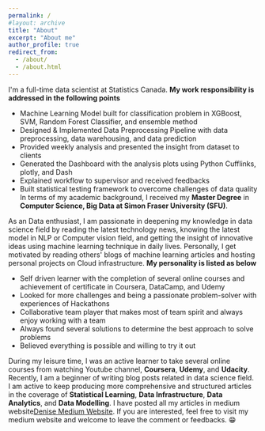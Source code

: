 ```yaml
---
permalink: /
#layout: archive
title: "About"
excerpt: "About me"
author_profile: true
redirect_from:
  - /about/
  - /about.html
---
```


I'm a full-time data scientist at Statistics Canada.
**My work responsibility is addressed in the following points**     
* Machine Learning Model built for classification problem in XGBoost, SVM, Random Forest Classifier, and ensemble method
* Designed & Implemented Data Preprocessing Pipeline with data preprocessing, data warehousing, and data prediction
* Provided weekly analysis and presented the insight from dataset to clients
* Generated the Dashboard with the analysis plots using Python Cufflinks, plotly, and Dash
* Explained workflow to supervisor and received feedbacks
* Built statistical testing framework to overcome challenges of data quality
In terms of my academic background, I received my **Master Degree** in **Computer Science, Big Data at Simon Fraser University (SFU)**.


As an Data enthusiast, I am passionate in deepening my knowledge in data science field by reading the latest technology news, knowing the latest model
in NLP or Computer vision field, and getting the insight of innovative ideas using machine learning technique in daily lives. Personally, I get
motivated by reading others' blogs of machine learning articles and hosting personal projects on Cloud infrastructure.
**My personality is listed as below**
* Self driven learner with the completion of several online courses and achievement of certificate in Coursera, DataCamp, and Udemy
* Looked for more challenges and being a passionate problem-solver with experiences of Hackathons
* Collaborative team player that makes most of team spirit and always enjoy working with a team
* Always found several solutions to determine the best approach to solve problems
* Believed everything is possible and willing to try it out


During my leisure time, I was an active learner to take several online courses from watching Youtube channel, **Coursera**, **Udemy**, and **Udacity**.
Recently, I am a beginner of writing blog posts related in data science field. I am active to keep producing more comprehensive and structured articles
in the coverage of **Statistical Learning**, **Data Infrastructure**, **Data Analytics**, and **Data Modelling**.
I have posted all my articles in medium website[Denise Medium Website](https://medium.com/@denisechendd). If you are interested, feel free to visit my medium website and welcome to leave the comment or feedbacks. :grin:
